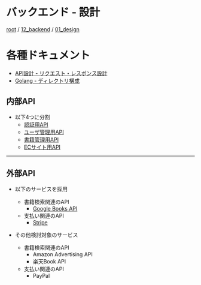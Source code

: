 # バックエンド - 設計

[root](./../../../README.md) 
/ [12_backend](./../README.md) 
/ [01_design](./README.md)

# 各種ドキュメント

* [API設計 - リクエスト・レスポンス設計](./request-response.md)
* [Golang - ディレクトリ構成](./directories-for-golang.md)

## 内部API

* 以下4つに分割
  * [認証用API](./../21_auth_api/README.md)
  * [ユーザ管理用API](./../22_user_api/README.md)
  * [書籍管理用API](./../23_book_api/README.md)
  * [ECサイト用API](./../24_store_api/README.md)

---

## 外部API

* 以下のサービスを採用
  * 書籍検索関連のAPI
    * [Google Books API](./../31_google_books_api/README.md)
  * 支払い関連のAPI
    * [Stripe](./../32_stripe/README.md)

* その他検討対象のサービス
  * 書籍検索関連のAPI
    * Amazon Advertising API
    * 楽天Book API
  * 支払い関連のAPI
    * PayPal
